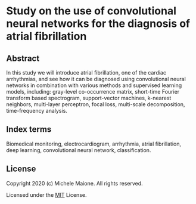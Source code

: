 # Study on the use of convolutional neural networks for the diagnosis of atrial fibrillation

## Abstract
In this study we will introduce atrial fibrillation, one of the cardiac arrhythmias, and see how it can be diagnosed using convolutional neural networks in combination with various methods and supervised learning models, including: gray-level co-occurrence matrix, short-time Fourier transform based spectrogram, support-vector machines, k-nearest neighbors, multi-layer perceptron, focal loss, multi-scale decomposition, time-frequency analysis.

## Index terms
Biomedical monitoring, electrocardiogram, arrhythmia, atrial fibrillation, deep learning, convolutional neural network, classification.


## License
Copyright 2020 (c) Michele Maione. All rights reserved.

Licensed under the [MIT](LICENSE) License.
